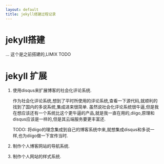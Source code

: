 ```yaml
---
layout: default
title: jekyll搭建过程记录
---
```


# jekyll搭建
... 这个是之前搭建的,LIMIX TODO

# jekyll 扩展
1. 使用disqus来扩展博客的社会化评论系统.

	作为社会化评论系统,想到了平时所使用的评论系统,查看一下源代码,就顺利的找到了国内的多说系统,集成进来很简单.
	虽然说社会化评论系统很牛逼,但是我在想应该还有一个系统比这个更牛逼的产品,就是我一直在用的,diigo,原理和disqus应该是一样的,但是其云端服务要更丰富还.

	TODO: 将diigo的理念集成到自己的博客系统中来,就想集成disqus和多说一样,也为diigo做一下宣传当时.

1. 制作个人博客网站的导航系统.
1. 制作个人网站的样式系统.



